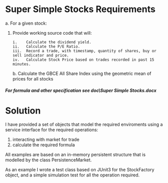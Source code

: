 <h1>Super Simple Stocks Requirements</h1>
<p>a.  For a given stock:</p>
<ol>
<li><p>Provide working source code that will:</p>
<pre><code>i.    Calculate the dividend yield.
ii.   Calculate the P/E Ratio.
iii.  Record a trade, with timestamp, quantity of shares, buy or sell indicator and price.
iv.   Calculate Stock Price based on trades recorded in past 15 minutes.
</code></pre>

<p>b.  Calculate the GBCE All Share Index using the geometric mean of prices for all stocks</p></li>
</ol>

<h5>
For formula and other specification see doc\Super Simple Stocks.docx
</h5>

<h1>Solution</h1>

I have provided a set of objects that model the required enviroments using a service interface for the required operations:
<ol>
<li>
  interacting with market for trade
    </li>
    <li>
  calculate the required formula
  </li>
  </ol>

All examples are based on an in-memory persistent structure that is modelled by the class PersistenceMarket.

As an example I wrote a test class based on JUnit3 for the StockFactory object, and a simple simulation test for all the operation required.